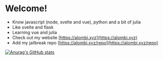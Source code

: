 # Welcome!
* Know javascript (node, svelte and vue), python and a bit of julia
* Like svelte and flask
* Learning vue and julia
* Check out my website [https://alombi.xyz](https://alombi.xyz)
* Add my jailbreak repo [https://alombi.xyz/repo](https://alombi.xyz/repo)

[![Anurag's GitHub stats](https://github-readme-stats.vercel.app/api?username=alombi&theme=vue-dark&show_icons=true)](https://github.com/anuraghazra/github-readme-stats)
